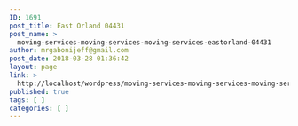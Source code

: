 ```yaml
---
ID: 1691
post_title: East Orland 04431
post_name: >
  moving-services-moving-services-moving-services-eastorland-04431
author: mrgabonijeff@gmail.com
post_date: 2018-03-28 01:36:42
layout: page
link: >
  http://localhost/wordpress/moving-services-moving-services-moving-services-eastorland-04431/
published: true
tags: [ ]
categories: [ ]
---
```

